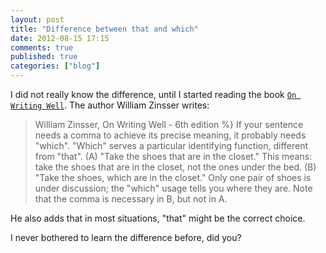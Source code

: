 ```yaml
---
layout: post
title: "Difference between that and which"
date: 2012-08-15 17:15
comments: true
published: true
categories: ["blog"]
---
```


I did not really know the difference, until I started reading the book [`On Writing Well`](http://www.amazon.com/Writing-Well-30th-Anniversary-Edition/dp/0060891548/ref=sr_1_1?ie=UTF8&qid=1345076703&sr=8-1&keywords=on+writing+well). The author William Zinsser writes:

> William Zinsser, On Writing Well - 6th edition %}
If your sentence needs a comma to achieve its precise meaning, it probably needs "which". "Which" serves a particular identifying function, different from "that". (A) "Take the shoes that are in the closet." This means: take the shoes that are in the closet, not the ones under the bed. (B) "Take the shoes, which are in the closet." Only one pair of shoes is under discussion; the "which" usage tells you where they are. Note that the comma is necessary in B, but not in A. 

He also adds that in most situations, "that" might be the correct choice. 

I never bothered to learn the difference before, did you? 

